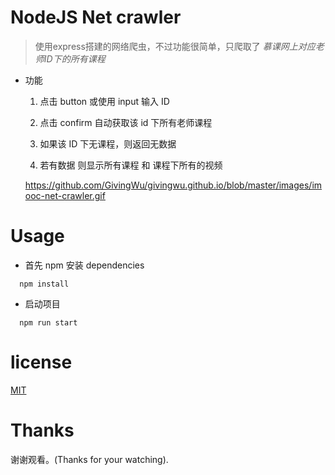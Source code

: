 
# NodeJS Net crawler

  > 使用express搭建的网络爬虫，不过功能很简单，只爬取了 *慕课网上对应老师ID下的所有课程*

* 功能

  1. 点击 button 或使用 input 输入 ID

  2. 点击 confirm 自动获取该 id 下所有老师课程

  3. 如果该 ID 下无课程，则返回无数据

  4. 若有数据 则显示所有课程 和 课程下所有的视频

  https://github.com/GivingWu/givingwu.github.io/blob/master/images/imooc-net-crawler.gif

# Usage

  * 首先 npm 安装 dependencies

  ```
    npm install
  ```

  * 启动项目

  ```
    npm run start
  ```

# license

  [MIT](https://opensource.org/licenses/MIT)

# Thanks

  谢谢观看。(Thanks for your watching).
